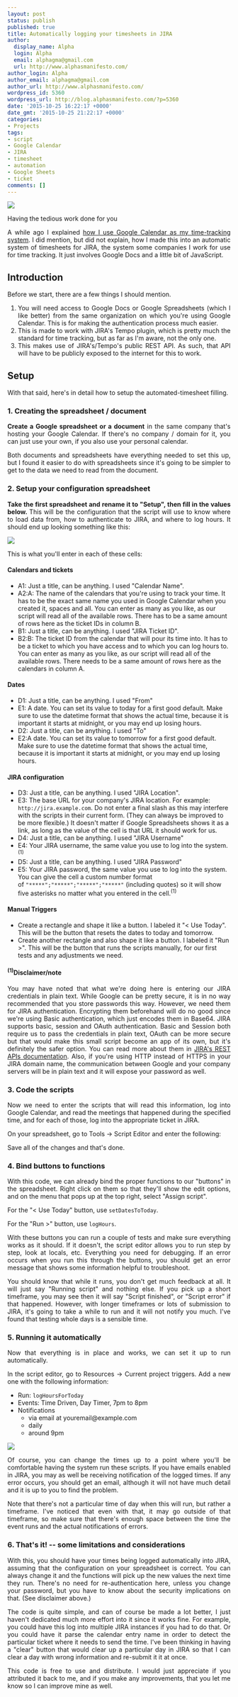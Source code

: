 ```yaml
---
layout: post
status: publish
published: true
title: Automatically logging your timesheets in JIRA
author:
  display_name: Alpha
  login: Alpha
  email: alphagma@gmail.com
  url: http://www.alphasmanifesto.com/
author_login: Alpha
author_email: alphagma@gmail.com
author_url: http://www.alphasmanifesto.com/
wordpress_id: 5360
wordpress_url: http://blog.alphasmanifesto.com/?p=5360
date: '2015-10-25 16:22:17 +0000'
date_gmt: '2015-10-25 21:22:17 +0000'
categories:
- Projects
tags:
- script
- Google Calendar
- JIRA
- timesheet
- automation
- Google Sheets
- ticket
comments: []
---
```


![](/assets/GCalToJira.png)

Having the tedious work done for you

<p style="text-align: justify;">A while ago I explained <a href="https://blog.alphasmanifesto.com/2015/05/19/my-time-tracker-google-calendar/">how I use Google Calendar as my time-tracking system</a>. I did mention, but did not explain, how I made this into an automatic system of timesheets for JIRA, the system some companies I work for use for time tracking. It just involves Google Docs and a little bit of JavaScript.</p>
<p><!--more--></p>
<h2>Introduction</h2>
<p style="text-align: justify;">Before we start, there are a few things I should mention.</p>
<ol>
<li style="text-align: justify;">You will need access to Google Docs or Google Spreadsheets (which I like better) from the same organization on which you're using Google Calendar. This is for making the authentication process much easier.</li>
<li style="text-align: justify;">This is made to work with JIRA's Tempo plugin, which is pretty much the standard for time tracking, but as far as I'm aware, not the only one.</li>
<li style="text-align: justify;">This makes use of JIRA's/Tempo's public REST API. As such, that API will have to be publicly exposed to the internet for this to work.</li>
</ol>
<h2>Setup</h2>
<p>With that said, here's&nbsp;in detail&nbsp;how to setup the automated-timesheet filling.</p>
<h3>1. Creating the spreadsheet / document</h3>
<p style="text-align: justify;"><strong>Create a Google spreadsheet or a document</strong> in the same company that's hosting your Google Calendar. If there's no company / domain for it, you can just use your own, if you also use your personal calendar.</p>
<p style="text-align: justify;">Both documents and spreadsheets have everything needed to set this up, but I found it easier to do with spreadsheets since it's going to be simpler to get to the data we need to read from the document.</p>
<h3>2. Setup your&nbsp;configuration spreadsheet</h3>
<p style="text-align: justify;"><strong>Take the first spreadsheet and rename it to "Setup", then fill in the values below.&nbsp;</strong>This will be the configuration that the script will use to know where to load data from, how to authenticate to JIRA, and&nbsp;where to log hours. It should end up looking something like this:</p>

![](/assets/TimetrackerSetupSheet.png)

<p style="text-align: justify;">This is what you'll enter in each of these cells:</p>
<h4>Calendars and tickets</h4>
<ul>
<li>A1: Just a title, can be anything. I used "Calendar Name".</li>
<li>A2:A: The name of the calendars that you're using to track your time. It has to be the exact same name you used in Google Calendar when you created it, spaces and all. You can enter as many as you like, as our script will read all of the available rows. There has to be a same amount of rows here as the ticket IDs in column B.</li>
<li>B1: Just a title, can be anything. I used "JIRA Ticket ID".</li>
<li>B2:B: The ticket ID from the calendar that will pour its time into. It has to be a ticket to which you have access and to which you can log hours to. You can enter as many as you like, as our script will read all of the available rows. There needs to be a same amount of rows here as the calendars in column A.</li>
</ul>
<h4>Dates</h4>
<ul>
<li>D1: Just a title, can be anything. I used "From"</li>
<li>E1: A date. You can set its value to today for&nbsp;a first good default. Make sure to use the datetime format that shows the actual time, because it is important it starts at midnight, or you may end up losing hours.</li>
<li>D2: Just a title, can be anything. I used "To"</li>
<li>E2:A date. You can set its value to tomorrow for a first good default. Make sure to use the datetime format that shows the actual time, because it is important it starts at midnight, or you may end up losing hours.</li>
</ul>
<h4>JIRA configuration</h4>
<ul>
<li>D3: Just a title, can be anything. I used "JIRA Location".</li>
<li>E3: The base URL for your company's JIRA location. For example: <code>http://jira.example.com</code>. Do not enter a final slash as this may interfere with the scripts in their current form. (They can always be improved to be more flexible.) It doesn't matter if Google Spreadsheets shows it as a link, as long as the value of the cell is that URL it should work for us.</li>
<li>D4: Just a title, can be anything. I used "JIRA Username"</li>
<li>E4: Your JIRA&nbsp;username, the same value you use to log into the system.<sup>(1)</sup></li>
<li>D5: Just a title, can be anything. I used "JIRA Password"</li>
<li>E5: Your JIRA password, the same value you use to log into the system. You can give the cell a custom number format of&nbsp;<code>"*****";"*****";"*****";"*****"</code>&nbsp;(including quotes) so it will show five asterisks no matter what you entered in the cell.<sup>(1)</sup></li>
</ul>
<h4>Manual Triggers</h4>
<ul>
<li>Create a rectangle and shape it like a button. I labeled it "< Use Today". This will be the button that resets the dates to today and tomorrow.</li>
<li>Create another rectangle and also shape it like a button. I labeled it "Run >". This will be the button that runs the scripts manually, for our first tests and any adjustments we need.</li>
</ul>
<h4 style="text-align: justify;"><sup>(1)</sup>Disclaimer/note</h4>
<p style="text-align: justify;">You may have noted that what we're doing here is entering our JIRA credentials in plain text. While Google can be pretty secure, it is in no way recommended that you store passwords this way. However, we need them for JIRA authentication. Encrypting them beforehand will do no good since we're using Basic authentication, which just encodes them in Base64.&nbsp;JIRA supports basic, session and OAuth authentication. Basic and Session both require us to pass the credentials in plain text, OAuth can be more secure but that would make this small script become an app of its own, but it's definitely the safer option. You can read more about them&nbsp;in <a href="https://developer.atlassian.com/jiradev/jira-apis/jira-rest-apis">JIRA's REST APIs documentation</a>. Also, if you're using HTTP instead of HTTPS in your JIRA domain name, the communication between Google and your company servers will be in plain text and it will expose your password as well.</p>
<h3>3. Code the scripts</h3>
<p style="text-align: justify;">Now we need to enter the scripts that will read this information, log into Google Calendar, and read the meetings that happened during the specified time, and for each of those, log into the appropriate ticket in JIRA.</p>
<p style="text-align: justify;">On your spreadsheet, go to Tools &rarr;&nbsp;Script Editor and enter the following:</p>
<p><script src="https://gist.github.com/AlphaGit/11253803388829d7d051.js"></script></p>
<p style="text-align: justify;">Save all of the changes and that's done.</p>
<h3>4. Bind buttons to functions</h3>
<p style="text-align: justify;">With this code, we can already&nbsp;bind the proper functions to our "buttons" in the spreadsheet. Right click on them so that they'll show the edit options, and on the menu that pops up at the top right, select "Assign script".</p>
<p style="text-align: justify;">For the "< Use Today" button, use&nbsp;<code>setDatesToToday</code>.</p>
<p style="text-align: justify;">For the "Run >" button, use <code>logHours</code>.</p>
<p style="text-align: justify;">With these buttons you can run a couple of tests and make sure everything works as it should. If it doesn't, the script editor allows you to run step by step, look at locals, etc. Everything you need for debugging. If an error occurs when you run this through the buttons, you should get an error message that shows some information helpful to troubleshoot.</p>
<p style="text-align: justify;">You should know that while it runs, you don't get much feedback at all. It will just say "Running script" and nothing else. If you pick up a&nbsp;short timeframe, you may see then it will say "Script finished", or "Script error" if that happened. However, with longer timeframes or lots of submission to JIRA, it's going to take a while to run and it will not notify you much. I've found that testing whole days is a sensible time.</p>
<h3>5. Running it&nbsp;automatically</h3>
<p style="text-align: justify;">Now that everything is in place and works, we can set it up to run automatically.</p>
<p style="text-align: justify;">In the script editor, go to Resources &rarr;&nbsp;Current project triggers. Add a new one with the following information:</p>
<ul>
<li style="text-align: justify;">Run: <code>logHoursForToday</code></li>
<li style="text-align: justify;">Events: Time Driven, Day Timer, 7pm to 8pm</li>
<li>Notifications
<ul>
<li style="text-align: justify;">via email at youremail@example.com</li>
<li style="text-align: justify;">daily</li>
<li style="text-align: justify;">around 9pm</li>
</ul>
</li>
</ul>

![](/assets/triggers.png)

<p style="text-align: justify;">Of course, you can change the times up to a point where you'll be comfortable having the system run these scripts. If you have emails enabled in JIRA, you may as well be receiving notification of the logged times. If any error occurs, you should get an email, although it will not have much detail and it is up to you to find the problem.</p>
<p style="text-align: justify;">Note that there's not a particular time of day when this will run, but rather a timeframe. I've noticed that even with that, it may go outside of that timeframe, so make sure that there's enough space between the time the event runs and the actual notifications of errors.</p>
<h3>6. That's it! -- some limitations and considerations</h3>
<p style="text-align: justify;">With this, you should have your times being logged automatically into JIRA, assuming that the configuration on your spreadsheet is correct. You can always change it and the functions will pick up the new values the next time they run. There's no need for re-authentication here, unless you change your password, but you have to know about the security implications on that. (See disclaimer above.)</p>
<p style="text-align: justify;">The code is quite simple, and can of course be made a lot better, I just haven't dedicated much more effort into it since it works fine.&nbsp;For example, you could have this log into multiple JIRA instances if you had to do that. Or you could have it parse the calendar entry name in order to detect the particular ticket where it needs to send the time. I've been thinking in having a "clear" button that would clear up a particular day in JIRA so that I can clear a day with wrong information and re-submit it it at once.</p>
<p style="text-align: justify;">This code is free to use and distribute. I would just appreciate if you attributed it back to me, and if you make any improvements, that you let me know so I can improve mine as well.</p>
